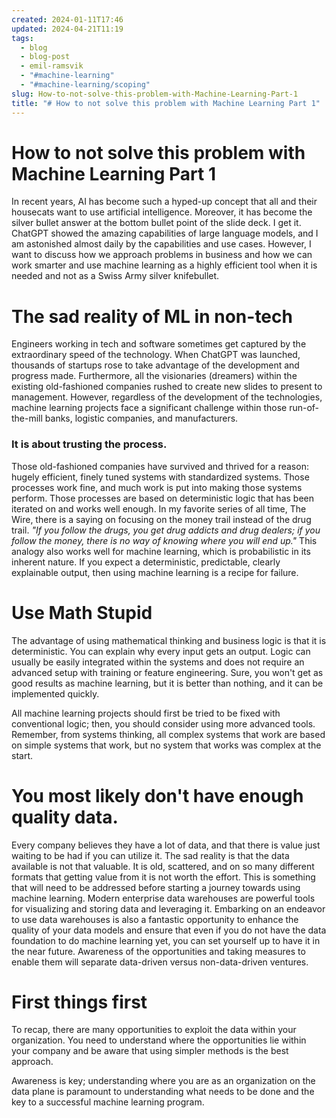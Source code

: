 ```yaml
---
created: 2024-01-11T17:46
updated: 2024-04-21T11:19
tags:
  - blog
  - blog-post
  - emil-ramsvik
  - "#machine-learning"
  - "#machine-learning/scoping"
slug: How-to-not-solve-this-problem-with-Machine-Learning-Part-1
title: "# How to not solve this problem with Machine Learning Part 1"
---
```

# How to not solve this problem with Machine Learning Part 1

In recent years, AI has become such a hyped-up concept that all and their housecats want to use artificial intelligence. Moreover, it has become the silver bullet answer at the bottom bullet point of the slide deck. I get it. ChatGPT showed the amazing capabilities of large language models, and I am astonished almost daily by the capabilities and use cases. However, I want to discuss how we approach problems in business and how we can work smarter and use machine learning as a highly efficient tool when it is needed and not as a Swiss Army silver knifebullet. 

<!-- truncate -->
# The sad reality of ML in non-tech
Engineers working in tech and software sometimes get captured by the extraordinary speed of the technology. When ChatGPT was launched, thousands of startups rose to take advantage of the development and progress made. Furthermore, all the visionaries (dreamers) within the existing old-fashioned companies rushed to create new slides to present to management. However, regardless of the development of the technologies, machine learning projects face a significant challenge within those run-of-the-mill banks, logistic companies, and manufacturers. 

### It is about trusting the process.
Those old-fashioned companies have survived and thrived for a reason: hugely efficient, finely tuned systems with standardized systems. Those processes work fine, and much work is put into making those systems perform.  Those processes are based on deterministic logic that has been iterated on and works well enough. 
In my favorite series of all time, The Wire, there is a saying on focusing on the money trail instead of the drug trail. *"If you follow the drugs, you get drug addicts and drug dealers; if you follow the money, there is no way of knowing where you will end up."* This analogy also works well for machine learning, which is probabilistic in its inherent nature. If you expect a deterministic, predictable, clearly explainable output, then using machine learning is a recipe for failure. 

# Use Math Stupid
The advantage of using mathematical thinking and business logic is that it is deterministic. You can explain why every input gets an output. Logic can usually be easily integrated within the systems and does not require an advanced setup with training or feature engineering. Sure, you won't get as good results as machine learning, but it is better than nothing, and it can be implemented quickly.  

All machine learning projects should first be tried to be fixed with conventional logic; then, you should consider using more advanced tools. Remember, from systems thinking, all complex systems that work are based on simple systems that work, but no system that works was complex at the start. 

# You most likely don't have enough quality data.

Every company believes they have a lot of data, and that there is value just waiting to be had if you can utilize it. The sad reality is that the data available is not that valuable. It is old, scattered, and on so many different formats that getting value from it is not worth the effort.  This is something that will need to be addressed before starting a journey towards using machine learning. Modern enterprise data warehouses are powerful tools for visualizing and storing data and leveraging it. Embarking on an endeavor to use data warehouses is also a fantastic opportunity to enhance the quality of your data models and ensure that even if you do not have the data foundation to do machine learning yet, you can set yourself up to have it in the near future.  Awareness of the opportunities and taking measures to enable them will separate data-driven versus non-data-driven ventures. 

# First things first
To recap, there are many opportunities to exploit the data within your organization. You need to understand where the opportunities lie within your company and be aware that using simpler methods is the best approach. 

Awareness is key; understanding where you are as an organization on the data plane is paramount to understanding what needs to be done and the key to a successful machine learning program.  